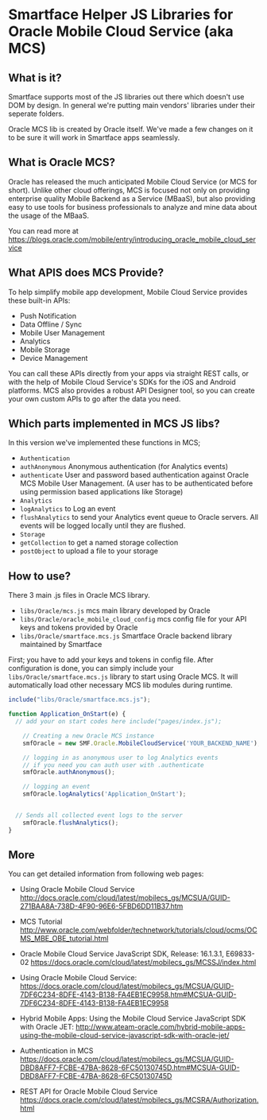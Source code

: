 # Smartface Helper JS Libraries for Oracle Mobile Cloud Service (aka MCS)

## What is it?

Smartface supports most of the JS libraries out there which doesn't use DOM by design.
In general we're putting main vendors' libraries under their seperate folders.

Oracle MCS lib is created by Oracle itself. We've made a few changes on it to be sure it will work in Smartface apps seamlessly.

## What is Oracle MCS?

Oracle has released the much anticipated Mobile Cloud Service (or MCS for short). Unlike other cloud offerings, MCS is focused not only on providing enterprise quality Mobile Backend as a Service (MBaaS), but also providing easy to use tools for business professionals to analyze and mine data about the usage of the MBaaS.

You can read more at https://blogs.oracle.com/mobile/entry/introducing_oracle_mobile_cloud_service

## What APIS does MCS Provide?

To help simplify mobile app development, Mobile Cloud Service provides these built-in APIs:

* Push Notification
* Data Offline / Sync
* Mobile User Management
* Analytics
* Mobile Storage
* Device Management

You can call these APIs directly from your apps via straight REST calls, or with the help of Mobile Cloud Service's SDKs for the iOS and Android platforms. MCS also provides a robust API Designer tool, so you can create your own custom APIs to go after the data you need.

## Which parts implemented in MCS JS libs?

In this version we've implemented these functions in MCS;

* `Authentication`
 * `authAnonymous` Anonymous authentication (for Analytics events)
 * `authenticate` User and password based authentication against Oracle MCS Mobile User Management. (A user has to be authenticated before using permission based applications like Storage)
* `Analytics`
 * `logAnalytics` to Log an event
 * `flushAnalytics` to send your Analytics event queue to Oracle servers. All events will be logged locally until they are flushed.
* `Storage`
 * `getCollection` to get a named storage collection
 * `postObject` to upload a file to your storage

## How to use?

There 3 main .js files in Oracle MCS library.
* `libs/Oracle/mcs.js` mcs main library developed by Oracle
* `libs/Oracle/oracle_mobile_cloud_config` mcs config file for your API keys and tokens provided by Oracle
* `libs/Oracle/smartface.mcs.js` Smartface Oracle backend library maintained by Smartface

First; you have to add your keys and tokens in config file. After configuration is done, you can simply include your `libs/Oracle/smartface.mcs.js` library to start using Oracle MCS. It will automatically load other necessary MCS lib modules during runtime.

```javascript
include("libs/Oracle/smartface.mcs.js");

function Application_OnStart(e) {
  // add your on start codes here include("pages/index.js");

	// Creating a new Oracle MCS instance
	smfOracle = new SMF.Oracle.MobileCloudService('YOUR_BACKEND_NAME');

	// logging in as anonymous user to log Analytics events
	// if you need you can auth user with .authenticate
	smfOracle.authAnonymous();

	// logging an event
	smfOracle.logAnalytics('Application_OnStart');


  // Sends all collected event logs to the server
	smfOracle.flushAnalytics();
}
```

## More
You can get detailed information from following web pages:

* Using Oracle Mobile Cloud Service
http://docs.oracle.com/cloud/latest/mobilecs_gs/MCSUA/GUID-271BAA8A-738D-4F90-96E6-5FBD6DD11B37.htm

* MCS Tutorial
http://www.oracle.com/webfolder/technetwork/tutorials/cloud/ocms/OCMS_MBE_OBE_tutorial.html

* Oracle Mobile Cloud Service JavaScript SDK, Release: 16.1.3.1, E69833-02
https://docs.oracle.com/cloud/latest/mobilecs_gs/MCSSJ/index.html

* Using Oracle Mobile Cloud Service:
https://docs.oracle.com/cloud/latest/mobilecs_gs/MCSUA/GUID-7DF6C234-8DFE-4143-B138-FA4EB1EC9958.htm#MCSUA-GUID-7DF6C234-8DFE-4143-B138-FA4EB1EC9958

* Hybrid Mobile Apps: Using the Mobile Cloud Service JavaScript SDK with Oracle JET:
http://www.ateam-oracle.com/hybrid-mobile-apps-using-the-mobile-cloud-service-javascript-sdk-with-oracle-jet/

* Authentication in MCS
https://docs.oracle.com/cloud/latest/mobilecs_gs/MCSUA/GUID-DBD8AFF7-FCBE-47BA-8628-6FC50130745D.htm#MCSUA-GUID-DBD8AFF7-FCBE-47BA-8628-6FC50130745D

* REST API for Oracle Mobile Cloud Service
https://docs.oracle.com/cloud/latest/mobilecs_gs/MCSRA/Authorization.html
